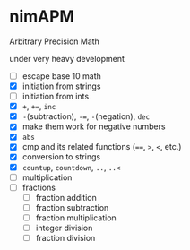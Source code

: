 # nimAPM
Arbitrary Precision Math

under very heavy development
- [ ] escape base 10 math
- [x] initiation from strings
- [ ] initiation from ints
- [x] `+`, `+=`, `inc`
- [x] `-`(subtraction), `-=`, `-`(negation), `dec`
- [x] make them work for negative numbers
- [x] `abs`
- [x] cmp and its related functions (`==`, `>`, `<`, etc.)
- [x] conversion to strings
- [x] `countup`, `countdown`, `..`, `..<`
- [ ] multiplication
- [ ] fractions
  - [ ] fraction addition
  - [ ] fraction subtraction
  - [ ] fraction multiplication 
  - [ ] integer division
  - [ ] fraction division